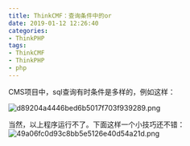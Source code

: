 ```yaml
---
title: ThinkCMF：查询条件中的or
date: 2019-01-12 12:26:40
categories:
- ThinkPHP
tags:
- ThinkCMF
- ThinkPHP
- php
---
```


CMS项目中，sql查询有时条件是多样的，例如这样：

![d89204a4446bed6b5017f703f939289.png](http://upload-images.jianshu.io/upload_images/2875232-68db949a98d88d38.png?imageMogr2/auto-orient/strip%7CimageView2/2/w/620)

当然，以上程序运行不了。下面这样一个小技巧还不错：
![49a06fc0d93c8bb5e5126e40d54a21d.png](http://upload-images.jianshu.io/upload_images/2875232-a92b57fab83b5bb3.png?imageMogr2/auto-orient/strip%7CimageView2/2/w/550)
